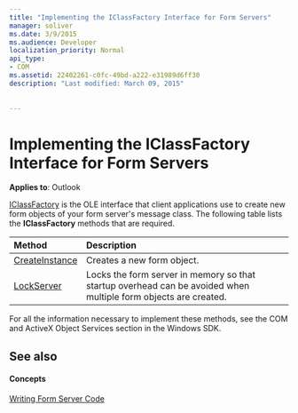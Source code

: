 ```yaml
---
title: "Implementing the IClassFactory Interface for Form Servers"
manager: soliver
ms.date: 3/9/2015
ms.audience: Developer
localization_priority: Normal
api_type:
- COM
ms.assetid: 22402261-c0fc-49bd-a222-e31989d6ff30
description: "Last modified: March 09, 2015"
 
 
---
```


# Implementing the IClassFactory Interface for Form Servers

  
  
**Applies to**: Outlook 
  
[IClassFactory](http://msdn.microsoft.com/en-us/library/ms694364%28VS.85%29.aspx) is the OLE interface that client applications use to create new form objects of your form server's message class. The following table lists the **IClassFactory** methods that are required. 
  
|**Method**|**Description**|
|:-----|:-----|
|[CreateInstance](http://msdn.microsoft.com/en-us/library/ms682215%28v=VS.85%29.aspx) <br/> |Creates a new form object.  <br/> |
|[LockServer](http://msdn.microsoft.com/en-us/library/ms682332%28v=VS.85%29.aspx) <br/> |Locks the form server in memory so that startup overhead can be avoided when multiple form objects are created.  <br/> |
   
For all the information necessary to implement these methods, see the COM and ActiveX Object Services section in the Windows SDK.
  
## See also

#### Concepts

[Writing Form Server Code](writing-form-server-code.md)

